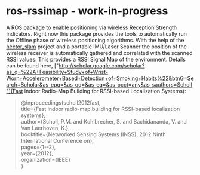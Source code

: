 ros-rssimap - work-in-progress
==============================

 A ROS package to enable positioning via wireless Reception Strength Indicators.
Right now this package provides the tools to automatically run the Offline phase
of wireless positioning algorithms. With the help of the
[hector_slam](http://www.ros.org/wiki/hector_slam) project and a portable IMU/Laser Scanner
the position of the wireless receiver is automatically gathered and correlated
with the scanned RSSI values. This provides a RSSI Signal Map of the
environment. Details can be found here,
["http://scholar.google.com/scholar?as_q=%22A+Feasibility+Study+of+Wrist-Worn+Accelerometer+Based+Detection+of+Smoking+Habits%22&btnG=Search+Scholar&as_epq=&as_oq=&as_eq=&as_occt=any&as_sauthors=Scholl"](Fast Indoor Radio-Map Building for RSSI-based Localization Systems):

> @inproceedings{scholl2012fast,  
>   title={Fast indoor radio-map building for RSSI-based localization systems},  
>   author={Scholl, P.M. and Kohlbrecher, S. and Sachidananda, V. and Van Laerhoven, K.},  
>   booktitle={Networked Sensing Systems (INSS), 2012 Ninth International Conference on},  
>   pages={1--2},  
>   year={2012},  
>   organization={IEEE}  
> }  
